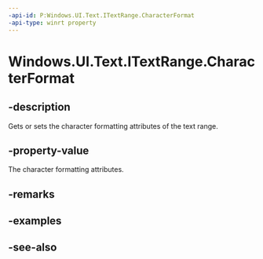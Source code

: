 ```yaml
---
-api-id: P:Windows.UI.Text.ITextRange.CharacterFormat
-api-type: winrt property
---
```


<!-- Property syntax
public Windows.UI.Text.ITextCharacterFormat CharacterFormat { get;  set; }
-->

# Windows.UI.Text.ITextRange.CharacterFormat

## -description
Gets or sets the character formatting attributes of the text range.



## -property-value
The character formatting attributes.

## -remarks

## -examples

## -see-also
